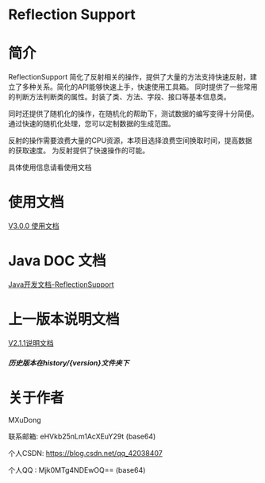 # Reflection Support

# 简介
ReflectionSupport 简化了反射相关的操作，提供了大量的方法支持快速反射，建立了多种关系。简化的API能够快速上手，快速使用工具箱。
同时提供了一些常用的判断方法判断类的属性。封装了类、方法、字段、接口等基本信息类。

同时还提供了随机化的操作，在随机化的帮助下，测试数据的编写变得十分简便。
通过快速的随机化处理，您可以定制数据的生成范围。

反射的操作需要浪费大量的CPU资源，本项目选择浪费空间换取时间，提高数据的获取速度。
为反射提供了快速操作的可能。

具体使用信息请看使用文档


# 使用文档
[V3.0.0 使用文档](mds/V3.0.0-/Instructions.md)

# Java DOC 文档
[Java开发文档-ReflectionSupport](https://apidoc.gitee.com/MXuDong/ReflectionSupport/)

# 上一版本说明文档
[V2.1.1说明文档](/history-code/2.1.1/README.md)

##### 历史版本在history/{version}文件夹下

# 关于作者
MXuDong

联系邮箱: eHVkb25nLm1AcXEuY29t (base64)

个人CSDN: https://blog.csdn.net/qq_42038407

个人QQ : Mjk0MTg4NDEwOQ== (base64)